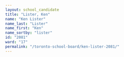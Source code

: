 ```yaml
---
layout: school_candidate
title: "Lister, Ken"
name: "Ken Lister"
name_last: "Lister"
name_first: "Ken"
name_sortby: "lister"
id: "2081"
ward: "17"
permalink: "/toronto-school-board/ken-lister-2081/"
---
```

